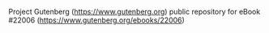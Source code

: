 Project Gutenberg (https://www.gutenberg.org) public repository for eBook #22006 (https://www.gutenberg.org/ebooks/22006)
